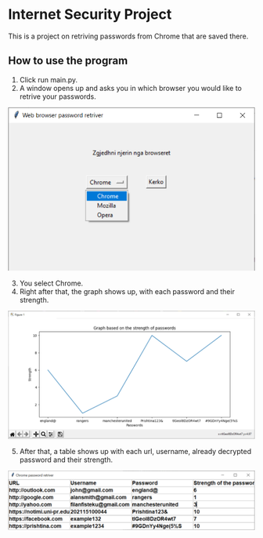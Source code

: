 # Internet Security Project
This is a project on retriving passwords from Chrome that are saved there.

## How to use the program
1. Click run main.py.
2. A window opens up and asks you in which browser you would like to retrive your passwords.

![Main](/images/main.PNG)

3. You select Chrome.
4. Right after that, the graph shows up, with each password and their strength.

![Chromexy](images/chromexy.png)

5. After that, a table shows up with each url, username, already decrypted password and their strength.

![Chrome](images/chrome.png)
